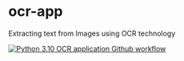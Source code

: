 # ocr-app
Extracting text from Images using OCR technology

[![Python 3.10 OCR application Github workflow](https://github.com/JeremyCurmi/ocr-app/actions/workflows/main.yml/badge.svg)](https://github.com/JeremyCurmi/ocr-app/actions/workflows/main.yml)